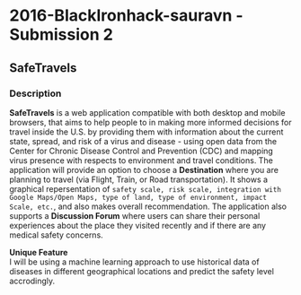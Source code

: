 # 2016-BlackIronhack-sauravn - Submission 2
 
 ## SafeTravels
 
 ### Description
 
**SafeTravels** is a web application compatible with both desktop and mobile browsers, that aims to help people to in making more informed decisions for travel inside the U.S. by providing them with information about the current state, spread, and risk of a virus and disease - using open data from the Center for Chronic Disease Control and Prevention (CDC) and mapping virus presence with respects to environment and travel conditions. The application will provide an option to choose a **Destination** where you are planning to travel (via Flight, Train, or Road transportation). It shows a graphical repersentation of `safety scale, risk scale, integration with Google Maps/Open Maps, type of land, type of environment, impact Scale, etc.`, and also makes overall recommendation. The application also supports a **Discussion Forum** where users can share their personal experiences about the place they visited recently and if there are any medical safety concerns.<br />
 	
 **Unique Feature**<br />
 I will be using a machine learning approach to use historical data of diseases in different geographical locations and predict the safety level accrodingly. 
